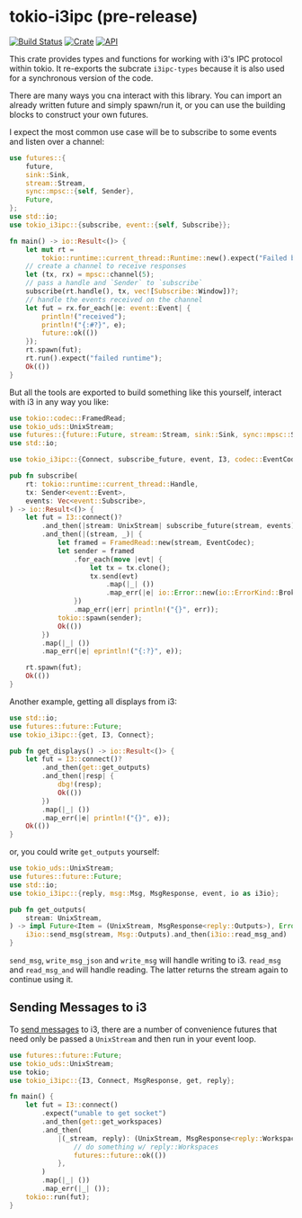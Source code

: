 # tokio-i3ipc (pre-release)

[![Build Status](https://travis-ci.com/leshow/tokio-i3ipc.svg?branch=master)](https://travis-ci.com/leshow/tokio-i3ipc)
[![Crate](https://img.shields.io/crates/v/tokio-i3ipc.svg)](https://crates.io/crates/tokio-i3ipc)
[![API](https://docs.rs/tokio-i3ipc/badge.svg)](https://docs.rs/tokio-i3ipc)

This crate provides types and functions for working with i3's IPC protocol within tokio. It re-exports the subcrate `i3ipc-types` because it is also used for a synchronous version of the code.

There are many ways you cna interact with this library. You can import an already written future and simply spawn/run it, or you can use the building blocks to construct your own futures.

I expect the most common use case will be to subscribe to some events and listen over a channel:

```rust
use futures::{
    future,
    sink::Sink,
    stream::Stream,
    sync::mpsc::{self, Sender},
    Future,
};
use std::io;
use tokio_i3ipc::{subscribe, event::{self, Subscribe}};

fn main() -> io::Result<()> {
    let mut rt =
        tokio::runtime::current_thread::Runtime::new().expect("Failed building runtime");
    // create a channel to receive responses
    let (tx, rx) = mpsc::channel(5);
    // pass a handle and `Sender` to `subscribe`
    subscribe(rt.handle(), tx, vec![Subscribe::Window])?;
    // handle the events received on the channel
    let fut = rx.for_each(|e: event::Event| {
        println!("received");
        println!("{:#?}", e);
        future::ok(())
    });
    rt.spawn(fut);
    rt.run().expect("failed runtime");
    Ok(())
}
```

But all the tools are exported to build something like this yourself, interact with i3 in any way you like:

```rust
use tokio::codec::FramedRead;
use tokio_uds::UnixStream;
use futures::{future::Future, stream::Stream, sink::Sink, sync::mpsc::Sender};
use std::io;

use tokio_i3ipc::{Connect, subscribe_future, event, I3, codec::EventCodec};

pub fn subscribe(
    rt: tokio::runtime::current_thread::Handle,
    tx: Sender<event::Event>,
    events: Vec<event::Subscribe>,
) -> io::Result<()> {
    let fut = I3::connect()?
        .and_then(|stream: UnixStream| subscribe_future(stream, events))
        .and_then(|(stream, _)| {
            let framed = FramedRead::new(stream, EventCodec);
            let sender = framed
                .for_each(move |evt| {
                    let tx = tx.clone();
                    tx.send(evt)
                        .map(|_| ())
                        .map_err(|e| io::Error::new(io::ErrorKind::BrokenPipe, e))
                })
                .map_err(|err| println!("{}", err));
            tokio::spawn(sender);
            Ok(())
        })
        .map(|_| ())
        .map_err(|e| eprintln!("{:?}", e));

    rt.spawn(fut);
    Ok(())
}
```

Another example, getting all displays from i3:

```rust
use std::io;
use futures::future::Future;
use tokio_i3ipc::{get, I3, Connect};

pub fn get_displays() -> io::Result<()> {
    let fut = I3::connect()?
        .and_then(get::get_outputs)
        .and_then(|resp| {
            dbg!(resp);
            Ok(())
        })
        .map(|_| ())
        .map_err(|e| println!("{}", e));
    Ok(())
}
```

or, you could write `get_outputs` yourself:

```rust
use tokio_uds::UnixStream;
use futures::future::Future;
use std::io;
use tokio_i3ipc::{reply, msg::Msg, MsgResponse, event, io as i3io};

pub fn get_outputs(
    stream: UnixStream,
) -> impl Future<Item = (UnixStream, MsgResponse<reply::Outputs>), Error = io::Error> {
    i3io::send_msg(stream, Msg::Outputs).and_then(i3io::read_msg_and)
}
```

`send_msg`, `write_msg_json` and `write_msg` will handle writing to i3. `read_msg` and `read_msg_and` will handle reading. The latter returns the stream again to continue using it.

## Sending Messages to i3

To [send messages](https://i3wm.org/docs/ipc.html#_sending_messages_to_i3) to i3, there are a number of convenience futures that need only be passed a `UnixStream` and then run in your event loop.

```rust
use futures::future::Future;
use tokio_uds::UnixStream;
use tokio;
use tokio_i3ipc::{I3, Connect, MsgResponse, get, reply};

fn main() {
    let fut = I3::connect()
        .expect("unable to get socket")
        .and_then(get::get_workspaces)
        .and_then(
            |(_stream, reply): (UnixStream, MsgResponse<reply::Workspaces>)| {
                // do something w/ reply::Workspaces
                futures::future::ok(())
            },
        )
        .map(|_| ())
        .map_err(|_| ());
    tokio::run(fut);
}
```
